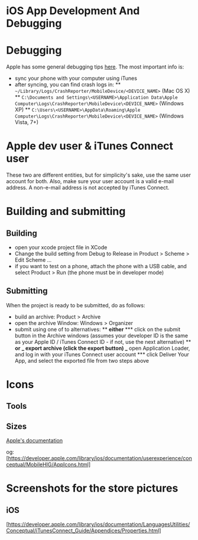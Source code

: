 # iOS App Development And Debugging

# Debugging

Apple has some general debugging tips [here](https://developer.apple.com/library/ios/qa/qa1747/_index.html). The most important info is:

- sync your phone with your computer using iTunes
- after syncing, you can find crash logs in:
  ** `~/Library/Logs/CrashReporter/MobileDevice/<DEVICE_NAME>` (Mac OS X)
  ** `C:\Documents and Settings\<USERNAME>\Application Data\Apple Computer\Logs\CrashReporter\MobileDevice\<DEVICE_NAME>` (Windows XP)
  \*\* `C:\Users\<USERNAME>\AppData\Roaming\Apple Computer\Logs\CrashReporter\MobileDevice\<DEVICE_NAME>` (Windows Vista, 7+)

# Apple dev user & iTunes Connect user

These two are different entities, but for simplicity's sake, use the same user account for both. Also, make sure your user account is a valid e-mail address. A non-e-mail address is not accepted by iTunes Connect.

# Building and submitting

## Building

- open your xcode project file in XCode
- Change the build setting from Debug to Release in Product > Scheme > Edit Scheme ...
- if you want to test on a phone, attach the phone with a USB cable, and select Product > Run (the phone must be in developer mode)

## Submitting

When the project is ready to be submitted, do as follows:

- build an archive: Product > Archive
- open the archive Window: Windows > Organizer
- submit using one of to alternatives:
  \*\* **either**
  **\* click on the submit button in the Archive windows (assumes your developer ID
  is the same as your Apple ID / iTunes Connect ID - if not, use the next
  alternative)
  ** **or**
  **_ export archive (click the export button)
  _** open Application Loader, and log in with your iTunes Connect user account
  \*\*\* click Deliver Your App, and select the exported file from two steps above

# Icons

## Tools

## Sizes

[Apple's documentation](https://developer.apple.com/library/ios/documentation/userexperience/conceptual/mobilehig/IconMatrix.html)

og: [https://developer.apple.com/library/ios/documentation/userexperience/conceptual/MobileHIG/AppIcons.html]

# Screenshots for the store pictures

## iOS

[https://developer.apple.com/library/ios/documentation/LanguagesUtilities/Conceptual/iTunesConnect_Guide/Appendices/Properties.html]
